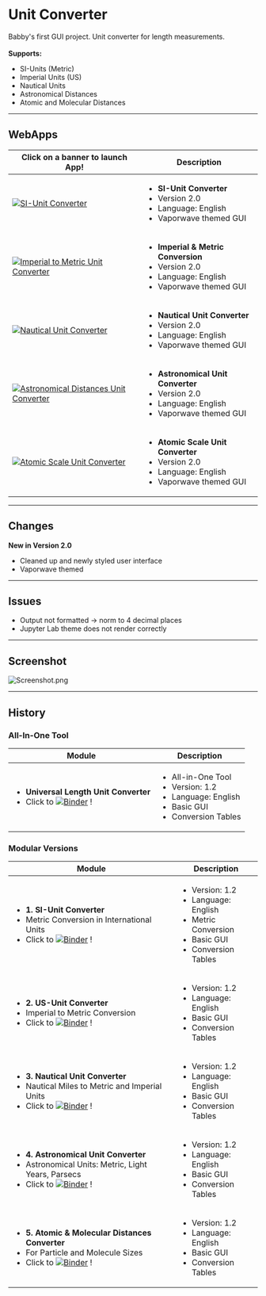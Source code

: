 # Unit Converter
Babby's first GUI project. Unit converter for length measurements. \
 \
**Supports:** 
- SI-Units (Metric)
- Imperial Units (US)
- Nautical Units
- Astronomical Distances
- Atomic and Molecular Distances

---

## WebApps

 | **Click on a banner to launch App!** | **Description** |
 |--------------------------------------|-----------------|
 | [![SI-Unit Converter](https://raw.githubusercontent.com/kuranez/Unit-Converter/main/images/thumbnails/1-BANNER-SI-450x120.png)](https://mybinder.org/v2/gh/kuranez/Unit-Converter/main?urlpath=%2Fvoila%2Frender%2Fnotebooks%2F1-SI-Unit-Converter-v2.0.ipynb?theme=jupyterlab_miami_nights) | <ul><li>**SI-Unit Converter**</li><li>Version 2.0</li><li>Language: English</li><li>Vaporwave themed GUI</li></ul> |
| [![Imperial to Metric Unit Converter](https://raw.githubusercontent.com/kuranez/Unit-Converter/main/images/thumbnails/2-BANNER-IMPERIAL-METRIC-450x120.png)](https://mybinder.org/v2/gh/kuranez/Unit-Converter/main?urlpath=%2Fvoila%2Frender%2Fnotebooks%2F2-US-Metric-Unit-Converter-v2.0.ipynb) | <ul><li>**Imperial & Metric Conversion**</li><li>Version 2.0</li><li>Language: English</li><li>Vaporwave themed GUI</li></ul> |
|  [![Nautical Unit Converter](https://raw.githubusercontent.com/kuranez/Unit-Converter/main/images/thumbnails/3-BANNER-IMPERIAL-METRIC-450x120.png)](https://mybinder.org/v2/gh/kuranez/Unit-Converter/main?urlpath=%2Fvoila%2Frender%2Fnotebooks%2F3-Nautical-Unit-Converter-v2.0.ipynb) | <ul><li>**Nautical Unit Converter**</li><li>Version 2.0</li><li>Language: English</li><li>Vaporwave themed GUI</li></ul> |
| [![Astronomical Distances Unit Converter](https://raw.githubusercontent.com/kuranez/Unit-Converter/main/images/thumbnails/4-BANNER-ASTRO-450x120.png)](https://mybinder.org/v2/gh/kuranez/Unit-Converter/main?urlpath=%2Fnotebooks%2Fvoila%2Frender%2F4-Astronomical-Unit-Converter-v2.0.ipynb) | <ul><li>**Astronomical Unit Converter**</li><li>Version 2.0</li><li>Language: English</li><li>Vaporwave themed GUI</li></ul> |
| [![Atomic Scale Unit Converter](https://raw.githubusercontent.com/kuranez/Unit-Converter/main/images/thumbnails/5-BANNER-ATOM-MOL-450x120.png)](https://mybinder.org/v2/gh/kuranez/Unit-Converter/main?urlpath=%2Fvoila%2Frender%2Fnotebooks%2F5-Atomic-Scale-Unit-Converter-v2.0.ipynb) | <ul><li>**Atomic Scale Unit Converter**</li><li>Version 2.0</li><li>Language: English</li><li>Vaporwave themed GUI</li></ul> |

---

## Changes
**New in Version 2.0**
- Cleaned up and newly styled user interface
- Vaporwave themed
  
---

## Issues
- Output not formatted -> norm to 4 decimal places
- Jupyter Lab theme does not render correctly

---

## Screenshot
![Screenshot.png](https://raw.githubusercontent.com/kuranez/Unit-Converter/main/images/screenshots/Screenshot_20240718_010636.png)

---

## History

### All-In-One Tool
| **Module** | **Description** |
|-----------|-----------------|
| <ul><li>**Universal Length Unit Converter**</li> <li>Click to [![Binder](https://mybinder.org/badge_logo.svg)](https://mybinder.org/v2/gh/kuranez/Unit-Converter/main?urlpath=%2Fvoila%2Frender%2Fold%2F0-Universal-Length-Unit-Converter-V1-2.ipynb) !</li></ul> | <ul><li>All-in-One Tool</li> <li>Version: 1.2</li> <li>Language: English</li> <li>Basic GUI</li> <li>Conversion Tables</li></ul> | 
 
### Modular Versions
| **Module** | **Description** |
|-----------|-----------------|
| <ul><li>**1.  SI-Unit Converter**</li> <li>Metric Conversion in International Units</li> <li>Click to [![Binder](https://mybinder.org/badge_logo.svg)](https://mybinder.org/v2/gh/kuranez/Unit-Converter/main?urlpath=%2Fvoila%2Frender%2Fold%2F1-SI-Unit-Converter-Module-V1-2.ipynb) !</li></ul> | <ul><li>Version: 1.2</li> <li>Language: English</li> <li>Metric Conversion</li> <li>Basic GUI</li> <li>Conversion Tables</li></ul> | 
| <ul><li>**2. US-Unit Converter**</li> <li>Imperial to Metric Conversion</li> <li>Click to [![Binder](https://mybinder.org/badge_logo.svg)](https://mybinder.org/v2/gh/kuranez/Unit-Converter/main?urlpath=%2Fvoila%2Frender%2Fold%2F2-US-Unit-Converter-V1-2.ipynb) !</li></ul> | <ul><li>Version: 1.2</li> <li>Language: English</li> <li>Basic GUI</li> <li>Conversion Tables</li></ul> | 
| <ul><li>**3. Nautical Unit Converter**</li> <li>Nautical Miles to Metric and Imperial Units</li> <li> Click to [![Binder](https://mybinder.org/badge_logo.svg)](https://mybinder.org/v2/gh/kuranez/Unit-Converter/main?urlpath=%2Fvoila%2Frender%2Fold%2F3-Nautical-Unit-Converter-V1-2.ipynb) !</li></ul> | <ul><li>Version: 1.2</li> <li>Language: English</li> <li>Basic GUI</li> <li>Conversion Tables</li></ul>| 
| <ul><li>**4. Astronomical Unit Converter**</li> <li>Astronomical Units: Metric, Light Years, Parsecs</li> <li>Click to [![Binder](https://mybinder.org/badge_logo.svg)](https://mybinder.org/v2/gh/kuranez/Unit-Converter/main?urlpath=%2Fvoila%2Frender%2Fold%2F4-Astro-Unit-Converter-V1-2.ipynb) !</li></ul> | <ul><li>Version: 1.2</li> <li>Language: English</li> <li>Basic GUI</li> <li>Conversion Tables</li></ul> |
| <ul><li>**5. Atomic & Molecular Distances Converter**</li> <li>For Particle and Molecule Sizes</li> <li>Click to [![Binder](https://mybinder.org/badge_logo.svg)](https://mybinder.org/v2/gh/kuranez/Unit-Converter/main?urlpath=%2Fvoila%2Frender%2Fold%2F5-Molecular-Unit-Converter-V1-2.ipynb) !</li></ul> | <ul><li>Version: 1.2</li> <li>Language: English</li> <li>Basic GUI</li> <li>Conversion Tables</li></ul> | 

